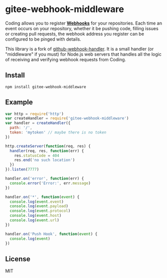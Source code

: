 # gitee-webhook-middleware

Coding allows you to register **[Webhooks](https://gitee.com/help/categories/40)** for your repositories. Each time an event occurs on your repository, whether it be pushing code, filling issues or creating pull requests, the webhook address you register can be configured to be pinged with details.

This library is a fork of [github-webhook-handler](https://github.com/rvagg/github-webhook-handler). It is a small handler (or "middleware" if you must) for Node.js web servers that handles all the logic of receiving and verifying webhook requests from Coding.

## Install

`npm install gitee-webhook-middleware`

## Example

```js
var http = require('http')
var createHandler = require('gitee-webhook-middleware')
var handler = createHandler({
  path: '/',
  token: 'mytoken' // maybe there is no token
})

http.createServer(function(req, res) {
  handler(req, res, function(err) {
    res.statusCode = 404
    res.end('no such location')
  })
}).listen(7777)

handler.on('error', function(err) {
  console.error('Error:', err.message)
})

handler.on('*', function(event) {
  console.log(event.event)
  console.log(event.payload)
  console.log(event.protocol)
  console.log(event.host)
  console.log(event.url)
})

handler.on('Push Hook', function(event) {
  console.log(event)
})

```

## License

MIT
